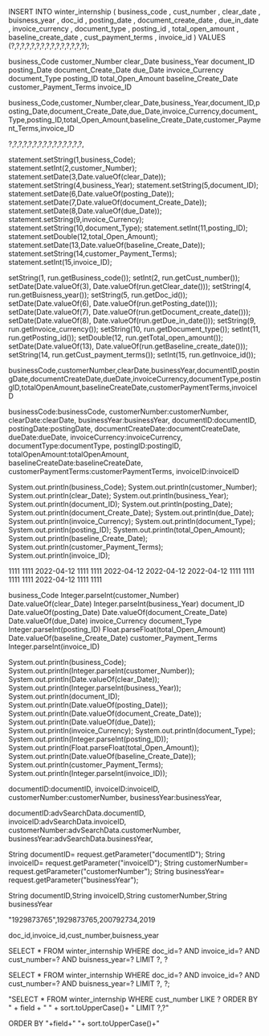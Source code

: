INSERT INTO winter_internship
( business_code , cust_number , clear_date , buisness_year , doc_id , posting_date , document_create_date , due_in_date , invoice_currency , document_type , posting_id , total_open_amount , baseline_create_date , cust_payment_terms , invoice_id )
VALUES
(?,?,?,?,?,?,?,?,?,?,?,?,?,?,?);

business_Code
customer_Number
clear_Date
business_Year
document_ID
posting_Date
document_Create_Date
due_Date
invoice_Currency
document_Type
posting_ID
total_Open_Amount
baseline_Create_Date
customer_Payment_Terms
invoice_ID

business_Code,customer_Number,clear_Date,business_Year,document_ID,posting_Date,document_Create_Date,due_Date,invoice_Currency,document_Type,posting_ID,total_Open_Amount,baseline_Create_Date,customer_Payment_Terms,invoice_ID

?,?,?,?,?,?,?,?,?,?,?,?,?,?,?,

<!-- statement.setInt(1, lower); -->

statement.setString(1,business_Code);
statement.setInt(2,customer_Number);
statement.setDate(3,Date.valueOf(clear_Date));
statement.setString(4,business_Year);
statement.setString(5,document_ID);
statement.setDate(6,Date.valueOf(posting_Date));
statement.setDate(7,Date.valueOf(document_Create_Date));
statement.setDate(8,Date.valueOf(due_Date));
statement.setString(9,invoice_Currency);
statement.setString(10,document_Type);
statement.setInt(11,posting_ID);
statement.setDouble(12,total_Open_Amount);
statement.setDate(13,Date.valueOf(baseline_Create_Date));
statement.setString(14,customer_Payment_Terms);
statement.setInt(15,invoice_ID);

setString(1, run.getBusiness_code());
setInt(2, run.getCust_number());
setDate(Date.valueOf(3), Date.valueOf(run.getClear_date()));
setString(4, run.getBuisness_year());
setString(5, run.getDoc_id());
setDate(Date.valueOf(6), Date.valueOf(run.getPosting_date()));
setDate(Date.valueOf(7), Date.valueOf(run.getDocument_create_date()));
setDate(Date.valueOf(8), Date.valueOf(run.getDue_in_date()));
setString(9, run.getInvoice_currency());
setString(10, run.getDocument_type());
setInt(11, run.getPosting_id());
setDouble(12, run.getTotal_open_amount());
setDate(Date.valueOf(13), Date.valueOf(run.getBaseline_create_date()));
setString(14, run.getCust_payment_terms());
setInt(15, run.getInvoice_id());

businessCode,customerNumber,clearDate,businessYear,documentID,postingDate,documentCreateDate,dueDate,invoiceCurrency,documentType,postingID,totalOpenAmount,baselineCreateDate,customerPaymentTerms,invoiceID

businessCode:businessCode,
customerNumber:customerNumber,
clearDate:clearDate,
businessYear:businessYear,
documentID:documentID,
postingDate:postingDate,
documentCreateDate:documentCreateDate,
dueDate:dueDate,
invoiceCurrency:invoiceCurrency,
documentType:documentType,
postingID:postingID,
totalOpenAmount:totalOpenAmount,
baselineCreateDate:baselineCreateDate,
customerPaymentTerms:customerPaymentTerms,
invoiceID:invoiceID

System.out.println(business_Code);
System.out.println(customer_Number);
System.out.println(clear_Date);
System.out.println(business_Year);
System.out.println(document_ID);
System.out.println(posting_Date);
System.out.println(document_Create_Date);
System.out.println(due_Date);
System.out.println(invoice_Currency);
System.out.println(document_Type);
System.out.println(posting_ID);
System.out.println(total_Open_Amount);
System.out.println(baseline_Create_Date);
System.out.println(customer_Payment_Terms);
System.out.println(invoice_ID);

1111
1111
2022-04-12
1111
1111
2022-04-12
2022-04-12
2022-04-12
1111
1111
1111
1111
2022-04-12
1111
1111

business_Code
Integer.parseInt(customer_Number)
Date.valueOf(clear_Date)
Integer.parseInt(business_Year)
document_ID
Date.valueOf(posting_Date)
Date.valueOf(document_Create_Date)
Date.valueOf(due_Date)
invoice_Currency
document_Type
Integer.parseInt(posting_ID)
Float.parseFloat(total_Open_Amount)
Date.valueOf(baseline_Create_Date)
customer_Payment_Terms
Integer.parseInt(invoice_ID)

System.out.println(business_Code);
System.out.println(Integer.parseInt(customer_Number));
System.out.println(Date.valueOf(clear_Date));
System.out.println(Integer.parseInt(business_Year));
System.out.println(document_ID);
System.out.println(Date.valueOf(posting_Date));
System.out.println(Date.valueOf(document_Create_Date));
System.out.println(Date.valueOf(due_Date));
System.out.println(invoice_Currency);
System.out.println(document_Type);
System.out.println(Integer.parseInt(posting_ID));
System.out.println(Float.parseFloat(total_Open_Amount));
System.out.println(Date.valueOf(baseline_Create_Date));
System.out.println(customer_Payment_Terms);
System.out.println(Integer.parseInt(invoice_ID));

documentID:documentID,
invoiceID:invoiceID,
customerNumber:customerNumber,
businessYear:businessYear,

documentID:advSearchData.documentID,
invoiceID:advSearchData.invoiceID,
customerNumber:advSearchData.customerNumber,
businessYear:advSearchData.businessYear,

String documentID= request.getParameter("documentID");
String invoiceID= request.getParameter("invoiceID");
String customerNumber= request.getParameter("customerNumber");
String businessYear= request.getParameter("businessYear");

String documentID,String invoiceID,String customerNumber,String businessYear

"1929873765",1929873765,200792734,2019

doc_id,invoice_id,cust_number,buisness_year

SELECT \* FROM winter_internship WHERE doc_id=? AND invoice_id=? AND cust_number=? AND buisness_year=? LIMIT ?, ?

SELECT \* FROM winter_internship WHERE doc_id=? AND invoice_id=? AND cust_number=? AND buisness_year=? LIMIT ?, ?;

"SELECT \* FROM winter_internship WHERE cust_number LIKE ? ORDER BY " + field + " " + sort.toUpperCase()+ " LIMIT ?,?"

ORDER BY "+field+" "+ sort.toUpperCase()+"
